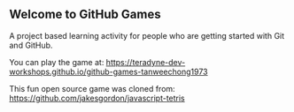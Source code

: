 ## Welcome to GitHub Games

A project based learning activity for people who are getting started with Git and GitHub.

You can play the game at:  https://teradyne-dev-workshops.github.io/github-games-tanweechong1973

This fun open source game was cloned from: https://github.com/jakesgordon/javascript-tetris
